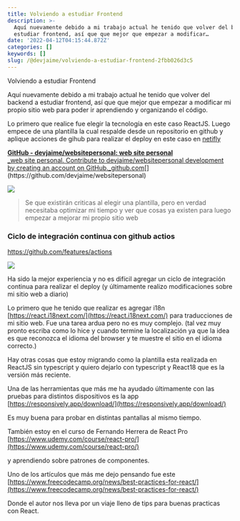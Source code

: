 ```yaml
---
title: Volviendo a estudiar Frontend
description: >-
  Aquí nuevamente debido a mi trabajo actual he tenido que volver del backend a
  estudiar frontend, así que que mejor que empezar a modificar…
date: '2022-04-12T04:15:44.872Z'
categories: []
keywords: []
slug: /@devjaime/volviendo-a-estudiar-frontend-2fbb026d3c5
---
```


Volviendo a estudiar Frontend

Aquí nuevamente debido a mi trabajo actual he tenido que volver del backend a estudiar frontend, así que que mejor que empezar a modificar mi propio sitio web para poder ir aprendiendo y organizando el código.

Lo primero que realice fue elegir la tecnología en este caso ReactJS. Luego empece de una plantilla la cual respalde desde un repositorio en github y aplique acciones de gihub para realizar el deploy en este caso en [netifly](https://www.netlify.com/)

[**GitHub - devjaime/websitepersonal: web site personal**  
_web site personal. Contribute to devjaime/websitepersonal development by creating an account on GitHub._github.com](https://github.com/devjaime/websitepersonal "https://github.com/devjaime/websitepersonal")[](https://github.com/devjaime/websitepersonal)

![](/Users/devjaime/Documents/blog/posts/md_1651648785637/img/1__pmKc4m4yc76DW05owTsovA.png)

> Se que existirán criticas al elegir una plantilla, pero en verdad necesitaba optimizar mi tiempo y ver que cosas ya existen para luego empezar a mejorar mi propio sitio web

### Ciclo de integración continua con github actios

https://github.com/features/actions

![](/Users/devjaime/Documents/blog/posts/md_1651648785637/img/1__sve8azQOsmUzO7Cn0yTwew.png)

Ha sido la mejor experiencia y no es difícil agregar un ciclo de integración continua para realizar el deploy (y últimamente realizo modificaciones sobre mi sitio web a diario)

Lo primero que he tenido que realizar es agregar i18n [https://react.i18next.com/](https://react.i18next.com/) para traducciones de mi sitio web. Fue una tarea ardua pero no es muy complejo. (tal vez muy pronto escriba como lo hice y cuando termine la localización ya que la idea es que reconozca el idioma del browser y te muestre el sitio en el idioma correcto.)

Hay otras cosas que estoy migrando como la plantilla esta realizada en ReactJS sin typescript y quiero dejarlo con typescript y React18 que es la versión más reciente.

Una de las herramientas que más me ha ayudado últimamente con las pruebas para distintos dispositivos es la app [https://responsively.app/download/](https://responsively.app/download/)

Es muy buena para probar en distintas pantallas al mismo tiempo.

También estoy en el curso de Fernando Herrera de React Pro [https://www.udemy.com/course/react-pro/](https://www.udemy.com/course/react-pro/)

y aprendiendo sobre patrones de componentes.

Uno de los artículos que más me dejo pensando fue este [https://www.freecodecamp.org/news/best-practices-for-react/](https://www.freecodecamp.org/news/best-practices-for-react/)

Donde el autor nos lleva por un viaje lleno de tips para buenas practicas con React.
